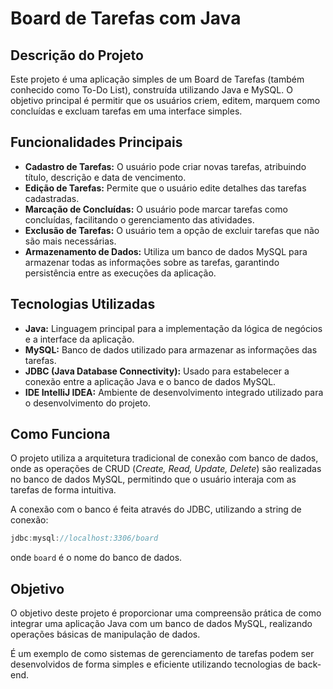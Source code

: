 # Board de Tarefas com Java

## Descrição do Projeto
Este projeto é uma aplicação simples de um Board de Tarefas (também conhecido como To-Do List), construída utilizando Java e MySQL. O objetivo principal é permitir que os usuários criem, editem, marquem como concluídas e excluam tarefas em uma interface simples.

## Funcionalidades Principais
- **Cadastro de Tarefas:** O usuário pode criar novas tarefas, atribuindo título, descrição e data de vencimento.
- **Edição de Tarefas:** Permite que o usuário edite detalhes das tarefas cadastradas.
- **Marcação de Concluídas:** O usuário pode marcar tarefas como concluídas, facilitando o gerenciamento das atividades.
- **Exclusão de Tarefas:** O usuário tem a opção de excluir tarefas que não são mais necessárias.
- **Armazenamento de Dados:** Utiliza um banco de dados MySQL para armazenar todas as informações sobre as tarefas, garantindo persistência entre as execuções da aplicação.

## Tecnologias Utilizadas
- **Java:** Linguagem principal para a implementação da lógica de negócios e a interface da aplicação.
- **MySQL:** Banco de dados utilizado para armazenar as informações das tarefas.
- **JDBC (Java Database Connectivity):** Usado para estabelecer a conexão entre a aplicação Java e o banco de dados MySQL.
- **IDE IntelliJ IDEA:** Ambiente de desenvolvimento integrado utilizado para o desenvolvimento do projeto.

## Como Funciona
O projeto utiliza a arquitetura tradicional de conexão com banco de dados, onde as operações de CRUD (*Create, Read, Update, Delete*) são realizadas no banco de dados MySQL, permitindo que o usuário interaja com as tarefas de forma intuitiva. 

A conexão com o banco é feita através do JDBC, utilizando a string de conexão:
```java
jdbc:mysql://localhost:3306/board
```
onde `board` é o nome do banco de dados.

## Objetivo
O objetivo deste projeto é proporcionar uma compreensão prática de como integrar uma aplicação Java com um banco de dados MySQL, realizando operações básicas de manipulação de dados. 

É um exemplo de como sistemas de gerenciamento de tarefas podem ser desenvolvidos de forma simples e eficiente utilizando tecnologias de back-end.
